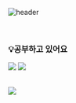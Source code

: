 ![header](https://capsule-render.vercel.app/api?type=wave&color=007FFF&height=200&section=header&text=yeonsu's%20Dev%20log&fontSize=70)

<br /> 


### 💡공부하고 있어요 

<img src="https://img.shields.io/badge/Swift-F05138?style=for-the-badge&logo=swift&logoColor=white"> <img src="https://img.shields.io/badge/SwiftUI-000000?style=for-the-badge&logo=swift&logoColor=white">

<br />

<img src="https://github-readme-stats.vercel.app/api/top-langs/?username=yeonsu0-0&layout=compact">
